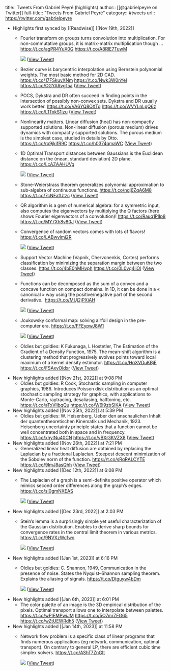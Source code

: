 title:: Tweets From Gabriel Peyré (highlights)
author:: [[@gabrielpeyre on Twitter]]
full-title:: "Tweets From Gabriel Peyré"
category:: #tweets
url:: https://twitter.com/gabrielpeyre

- Highlights first synced by [[Readwise]] [[Nov 19th, 2022]]
	- Fourier transform on groups turns convolution into multiplication. For non-commutative groups, it is matrix-matrix multiplication though … https://t.co/agPR4YuX0G  https://t.co/A8RlE7TuwM 
	  
	  ![](https://pbs.twimg.com/media/E0fAqkKWQAYA5zF.jpg) ([View Tweet](https://twitter.com/gabrielpeyre/status/1389444679939227648))
	- Bezier curve is barycentric interpolation using Bernstein polynomial weights. The most basic method for 2D CAD. https://t.co/17FSkuvXNm https://t.co/Nwk3W0nYeI https://t.co/OGYARvg15a ([View Tweet](https://twitter.com/gabrielpeyre/status/1523528188617318400))
	- POCS, Dykstra and DR often succeed in finding points in the intersection of possibly non-convex sets. Dykstra and DR usually work better.  https://t.co/VA6YQ8OXTg https://t.co/WVYLnLgQ6z https://t.co/L1TxkS1lzu ([View Tweet](https://twitter.com/gabrielpeyre/status/1528601617901178883))
	- Nonlinearity matters. Linear diffusion (heat) has non-compactly supported solutions. Non-linear diffusion (porous medium) drives dynamics with compactly supported solutions. The porous medium is the simplest case, studied in details by Otto. https://t.co/rx9jkifR9C https://t.co/h0374qmaWC ([View Tweet](https://twitter.com/gabrielpeyre/status/1549982501363408896))
	- 1D Optimal Transport distances between Gaussians is the Euclidean distance on the (mean, standard deviation) 2D plane. https://t.co/LcAZAAHUVg 
	  
	  ![](https://pbs.twimg.com/media/FY1eLzFWAAA6Pvf.jpg) ([View Tweet](https://twitter.com/gabrielpeyre/status/1553243991931502593))
	- Stone-Weierstrass theorem generalizes polynomial approximation to sub-algebra of continuous functions. https://t.co/ngj6ZqA6M8 https://t.co/7cNFafUtzc ([View Tweet](https://twitter.com/gabrielpeyre/status/1559766973713485824))
	- QR algorithm is a gem of numerical algebra: for a symmetric input, also computes the eigenvectors by multiplying the Q factors (here shows Fourier eigenvectors of a convolution)! https://t.co/Rauq1PlIp8 https://t.co/MY7Xh8v80J ([View Tweet](https://twitter.com/gabrielpeyre/status/1560491749507846145))
	- Convergence of random vectors comes with lots of flavors! 
	  https://t.co/LABwvlmi2R 
	  
	  ![](https://pbs.twimg.com/media/FaMWM6qWAAI8MlQ.jpg) ([View Tweet](https://twitter.com/gabrielpeyre/status/1562561889909067776))
	- Support Vector Machine (Vapnik, Chervonenkis, Cortes) performs classification by minimizing the separation margin between the two classes.  https://t.co/4bE0hMHvph https://t.co/0L0vq4iiOl ([View Tweet](https://twitter.com/gabrielpeyre/status/1565202791638847489))
	- Functions can be decomposed as the sum of a convex and a concave function on compact domains. In 1D, it can be done in a « canonical » way using the positive/negative part of the second derivative.  https://t.co/MUj2jPXiAH 
	  
	  ![](https://pbs.twimg.com/media/FcEpzQPXwAAGfjY.jpg) ([View Tweet](https://twitter.com/gabrielpeyre/status/1569551450409095168))
	- Joukowsky conformal map: solving airfoil design in the pre-computer era. https://t.co/FFEypwJ8W1 
	  
	  ![](https://pbs.twimg.com/media/FdxOG2cXgAAup-R.jpg) ([View Tweet](https://twitter.com/gabrielpeyre/status/1577161592671637506))
	- Oldies but goldies: K Fukunaga, L Hostetler, The Estimation of the Gradient of a Density Function, 1975. The mean-shift algorithm is a clustering method that progressively evolves points toward local maximum of a kernel density estimator. https://t.co/HqXVDuKBjE https://t.co/FSAxvOldxr ([View Tweet](https://twitter.com/gabrielpeyre/status/1592034593120698368))
- New highlights added [[Nov 21st, 2022]] at 9:08 PM
	- Oldies but goldies: R Cook, Stochastic sampling in computer graphics, 1986. Introduces Poisson disk distribution as an optimal stochastic sampling strategy for graphics, with applications to Monte-Carlo, raytracing, desaliasing, halftoning, etc. https://t.co/aTxVIlbqQu https://t.co/W6i9zbSIKA ([View Tweet](https://twitter.com/gabrielpeyre/status/1594571313665830913))
- New highlights added [[Nov 25th, 2022]] at 5:39 PM
	- Oldies but goldies: W. Heisenberg, Ueber den anschaulichen Inhalt der quantentheoretischen Kinematik und Mechanik, 1923. Heisenberg uncertainty principle states that a function cannot be well concentrated both in space and in frequency.  https://t.co/xhylNu40CN https://t.co/vBXr3KVZX8 ([View Tweet](https://twitter.com/gabrielpeyre/status/1596020866105475072))
- New highlights added [[Nov 26th, 2022]] at 7:21 PM
	- Generalized linear heat diffusion are obtained by replacing the Laplacian by a fractional Laplacian. Steepest descent minimization of the Sobolev norm of the function. https://t.co/sRqRALCYTE https://t.co/9ImJ8asQhh ([View Tweet](https://twitter.com/gabrielpeyre/status/1596383252897570819))
- New highlights added [[Dec 12th, 2022]] at 6:08 PM
	- The Laplacian of a graph is a semi-definite positive operator which mimics second order differences along the graph’s edges. https://t.co/sI0gmNXEAS 
	  
	  ![](https://pbs.twimg.com/media/Fjs2xCmXkAUldl4.jpg) ([View Tweet](https://twitter.com/gabrielpeyre/status/1602181457400631296))
- New highlights added [[Dec 23rd, 2022]] at 2:03 PM
	- Stein’s lemma is a surprisingly simple yet useful characterization of the Gaussian distribution. Enables to derive sharp bounds for convergence rates in the central limit theorem in various metrics. https://t.co/9NVXzWc1wo 
	  
	  ![](https://pbs.twimg.com/media/Fjs4p2tXoAIbrcn.jpg) ([View Tweet](https://twitter.com/gabrielpeyre/status/1605805334978781184))
- New highlights added [[Jan 1st, 2023]] at 6:16 PM
	- Oldies but goldies: C. Shannon, 1949, Communication in the presence of noise. 
	  States the Nyquist–Shannon sampling theorem. Explains the aliasing of signals. https://t.co/Dtguyw4bDm 
	  
	  ![](https://pbs.twimg.com/media/FkrkIMnXkBMaFDz.jpg) ([View Tweet](https://twitter.com/gabrielpeyre/status/1609429341867311104))
- New highlights added [[Jan 6th, 2023]] at 6:01 PM
	- The color palette of an image is the 3D empirical distribution of the pixels. Optimal transport allows one to interpolate between palettes. https://t.co/wPIEMPwiJM https://t.co/5O7mrZEG65 https://t.co/wZtUEWRdh5 ([View Tweet](https://twitter.com/gabrielpeyre/status/1611241276128518145))
- New highlights added [[Jan 14th, 2023]] at 11:58 PM
	- Network flow problem is a specific class of linear programs that finds numerous applications (eg network, communication, optimal transport). On contrary to general LP, there are efficient cubic time simplex solvers. https://t.co/AShT7ZnGIt 
	  
	  ![](https://pbs.twimg.com/media/FkrlutZXkB0r_z3.jpg) ([View Tweet](https://twitter.com/gabrielpeyre/status/1614140381943177217))